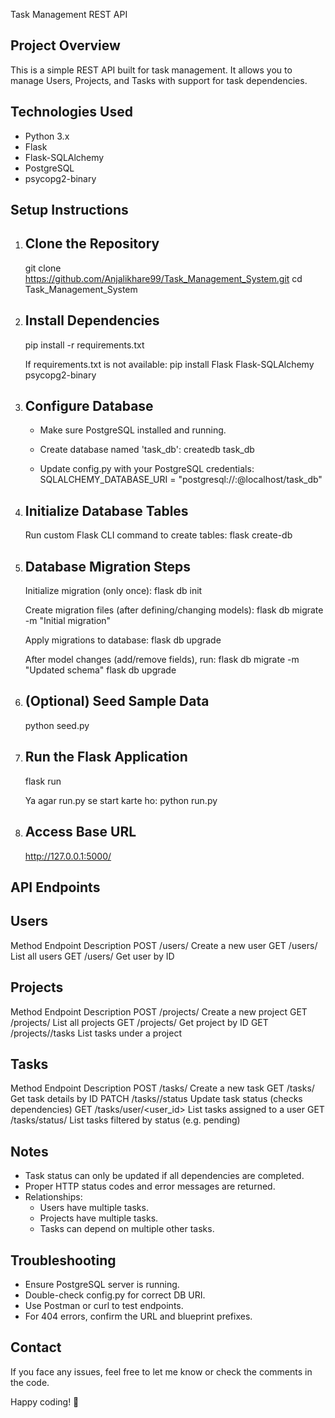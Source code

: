 Task Management REST API

Project Overview
----------------
This is a simple REST API built for task management.
It allows you to manage Users, Projects, and Tasks with support for task dependencies.

Technologies Used
-----------------
- Python 3.x
- Flask
- Flask-SQLAlchemy
- PostgreSQL
- psycopg2-binary

Setup Instructions
------------------

1. Clone the Repository
   --------------------
   git clone https://github.com/Anjalikhare99/Task_Management_System.git
   cd Task_Management_System

2. Install Dependencies
   --------------------
   pip install -r requirements.txt

   If requirements.txt is not available:
   pip install Flask Flask-SQLAlchemy psycopg2-binary

3. Configure Database
   -------------------
   - Make sure PostgreSQL installed and running.
   - Create database named 'task_db':
     createdb task_db

   - Update config.py with your PostgreSQL credentials:
     SQLALCHEMY_DATABASE_URI = "postgresql://<username>:<password>@localhost/task_db"

4. Initialize Database Tables
   --------------------------
   Run custom Flask CLI command to create tables:
   flask create-db

5. Database Migration Steps
   ------------------------
   Initialize migration (only once):
      flask db init

   Create migration files (after defining/changing models):
      flask db migrate -m "Initial migration"

   Apply migrations to database:
      flask db upgrade

   After model changes (add/remove fields), run:
      flask db migrate -m "Updated schema"
      flask db upgrade

6. (Optional) Seed Sample Data
   ----------------------------
   python seed.py

7. Run the Flask Application
   --------------------------
   flask run

   Ya agar run.py se start karte ho:
   python run.py

8. Access Base URL
   ----------------
   http://127.0.0.1:5000/

API Endpoints
-------------

Users
-----
Method   Endpoint        Description
POST     /users/         Create a new user
GET      /users/         List all users
GET      /users/<id>     Get user by ID

Projects
--------
Method   Endpoint              Description
POST     /projects/            Create a new project
GET      /projects/            List all projects
GET      /projects/<id>        Get project by ID
GET      /projects/<id>/tasks  List tasks under a project

Tasks
-----
Method   Endpoint                   Description
POST     /tasks/                   Create a new task
GET      /tasks/<id>               Get task details by ID
PATCH    /tasks/<id>/status        Update task status (checks dependencies)
GET      /tasks/user/<user_id>     List tasks assigned to a user
GET      /tasks/status/<status>    List tasks filtered by status (e.g. pending)

Notes
-----
- Task status can only be updated if all dependencies are completed.
- Proper HTTP status codes and error messages are returned.
- Relationships:
  * Users have multiple tasks.
  * Projects have multiple tasks.
  * Tasks can depend on multiple other tasks.

Troubleshooting
---------------
- Ensure PostgreSQL server is running.
- Double-check config.py for correct DB URI.
- Use Postman or curl to test endpoints.
- For 404 errors, confirm the URL and blueprint prefixes.

Contact
-------
If you face any issues, feel free to let me know or check the comments in the code.

Happy coding! 🚀